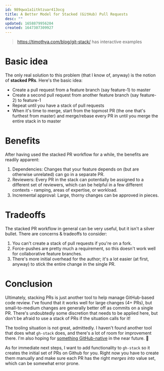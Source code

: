 ```yaml
---
id: 989qwa1a1itktzuar413ocg
title: A Better Model for Stacked (GitHub) Pull Requests
desc: ""
updated: 1658879956204
created: 1647307309927
---
```


> https://timothya.com/blog/git-stack/ has interactive examples

# Basic idea

The only real solution to this problem (that I know of, anyway) is the notion of **stacked PRs**. Here's the basic idea:

- Create a pull request from a feature branch (say feature-1) to master
- Create a second pull request from another feature branch (say feature-2) to feature-1
- Repeat until you have a stack of pull requests
- When it's time to merge, start from the topmost PR (the one that's furthest from master) and merge/rebase every PR in until you merge the entire stack in to master

# Benefits

After having used the stacked PR workflow for a while, the benefits are readily apparent:

1. Dependencies: Changes that your feature depends on (but are otherwise unrelated) can go in a separate PR.
2. Reviewers: Every PR in the stack can potentially be assigned to a different set of reviewers, which can be helpful in a few different contexts - ramping, areas of expertise, or workload.
3. Incremental approval: Large, thorny changes can be approved in pieces.

# Tradeoffs

The stacked PR workflow in general can be very useful, but it isn't a silver bullet. There are concerns & tradeoffs to consider:

1. You can't create a stack of pull requests if you're on a fork.
2. Force-pushes are pretty much a requirement, so this doesn't work well for collaborative feature branches.
3. There's more initial overhead for the author; it's a lot easier (at first, anyway) to stick the entire change in the single PR.

# Conclusion

Ultimately, stacking PRs is just another tool to help manage GitHub-based code review. I've found that it works well for large changes (4+ PRs), but small-to-medium changes are generally better off as commits on a single PR. There's undoubtedly some discretion that needs to be applied here, but don't be afraid to use a stack of PRs if the situation calls for it!

The tooling situation is not great, admittedly. I haven't found another tool that does what `gh-stack` does, and there's a lot of room for improvement there. I'm also hoping for [something GitHub-native](https://twitter.com/natfriedman/status/1170804894241972224) in the near future. 🤞

As for immediate next steps, I want to add functionality to `gh-stack` so it creates the initial set of PRs on Github for you. Right now you have to create them manually and make sure each PR has the right _merges into_ value set, which can be somewhat error prone.
